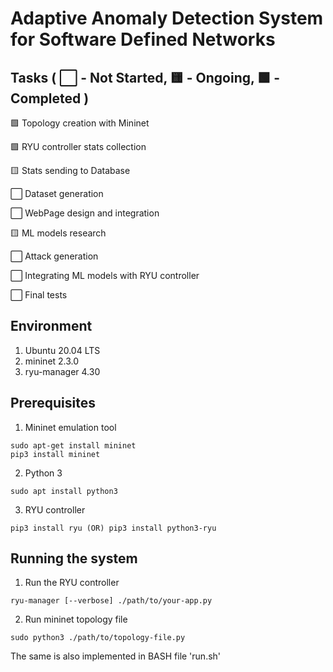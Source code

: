 # Adaptive Anomaly Detection System for Software Defined Networks

## Tasks ( ⬜ - Not Started, 🟨 - Ongoing, 🟩 - Completed )

🟩 Topology creation with Mininet

🟩 RYU controller stats collection

🟨 Stats sending to Database

⬜ Dataset generation

⬜ WebPage design and integration

🟨 ML models research

⬜ Attack generation

⬜ Integrating ML models with RYU controller

⬜ Final tests


## Environment
1. Ubuntu 20.04 LTS
2. mininet 2.3.0
3. ryu-manager 4.30

## Prerequisites

1. Mininet emulation tool

```
sudo apt-get install mininet
pip3 install mininet
```

2. Python 3

```
sudo apt install python3
```

3. RYU controller

```
pip3 install ryu (OR) pip3 install python3-ryu
```


## Running the system
1. Run the RYU controller

```
ryu-manager [--verbose] ./path/to/your-app.py
```

2. Run mininet topology file

```
sudo python3 ./path/to/topology-file.py
```

The same is also implemented in BASH file 'run.sh'
